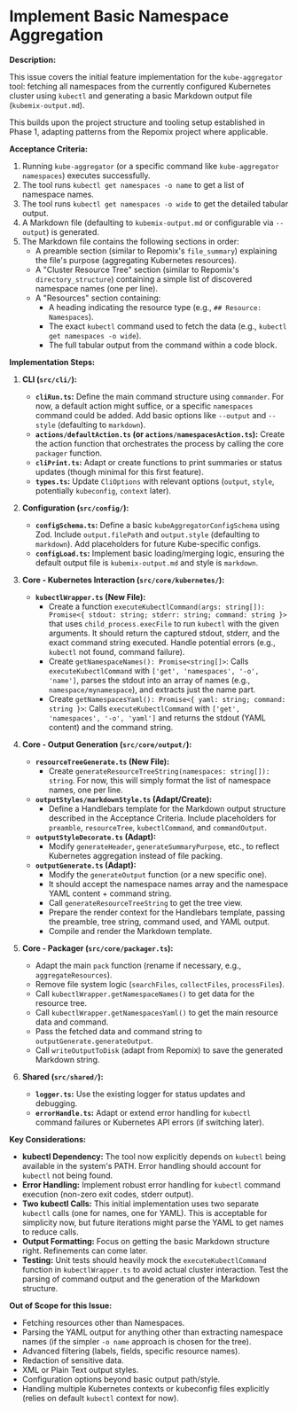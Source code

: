 # Implement Basic Namespace Aggregation

**Description:**

This issue covers the initial feature implementation for the `kube-aggregator` tool: fetching all namespaces from the currently configured Kubernetes cluster using `kubectl` and generating a basic Markdown output file (`kubemix-output.md`).

This builds upon the project structure and tooling setup established in Phase 1, adapting patterns from the Repomix project where applicable.

**Acceptance Criteria:**

1.  Running `kube-aggregator` (or a specific command like `kube-aggregator namespaces`) executes successfully.
2.  The tool runs `kubectl get namespaces -o name` to get a list of namespace names.
3.  The tool runs `kubectl get namespaces -o wide` to get the detailed tabular output.
4.  A Markdown file (defaulting to `kubemix-output.md` or configurable via `--output`) is generated.
5.  The Markdown file contains the following sections in order:
    *   A preamble section (similar to Repomix's `file_summary`) explaining the file's purpose (aggregating Kubernetes resources).
    *   A "Cluster Resource Tree" section (similar to Repomix's `directory_structure`) containing a simple list of discovered namespace names (one per line).
    *   A "Resources" section containing:
        *   A heading indicating the resource type (e.g., `## Resource: Namespaces`).
        *   The exact `kubectl` command used to fetch the data (e.g., `kubectl get namespaces -o wide`).
        *   The full tabular output from the command within a code block.

**Implementation Steps:**

1.  **CLI (`src/cli/`):**
    *   **`cliRun.ts`:** Define the main command structure using `commander`. For now, a default action might suffice, or a specific `namespaces` command could be added. Add basic options like `--output` and `--style` (defaulting to `markdown`).
    *   **`actions/defaultAction.ts` (or `actions/namespacesAction.ts`):** Create the action function that orchestrates the process by calling the core `packager` function.
    *   **`cliPrint.ts`:** Adapt or create functions to print summaries or status updates (though minimal for this first feature).
    *   **`types.ts`:** Update `CliOptions` with relevant options (`output`, `style`, potentially `kubeconfig`, `context` later).

2.  **Configuration (`src/config/`):**
    *   **`configSchema.ts`:** Define a basic `kubeAggregatorConfigSchema` using Zod. Include `output.filePath` and `output.style` (defaulting to `markdown`). Add placeholders for future Kube-specific configs.
    *   **`configLoad.ts`:** Implement basic loading/merging logic, ensuring the default output file is `kubemix-output.md` and style is `markdown`.

3.  **Core - Kubernetes Interaction (`src/core/kubernetes/`):**
    *   **`kubectlWrapper.ts` (New File):**
        *   Create a function `executeKubectlCommand(args: string[]): Promise<{ stdout: string; stderr: string; command: string }>` that uses `child_process.execFile` to run `kubectl` with the given arguments. It should return the captured stdout, stderr, and the exact command string executed. Handle potential errors (e.g., `kubectl` not found, command failure).
        *   Create `getNamespaceNames(): Promise<string[]>`: Calls `executeKubectlCommand` with `['get', 'namespaces', '-o', 'name']`, parses the stdout into an array of names (e.g., `namespace/mynamespace`), and extracts just the name part.
        *   Create `getNamespacesYaml(): Promise<{ yaml: string; command: string }>`: Calls `executeKubectlCommand` with `['get', 'namespaces', '-o', 'yaml']` and returns the stdout (YAML content) and the command string.

4.  **Core - Output Generation (`src/core/output/`):**
    *   **`resourceTreeGenerate.ts` (New File):**
        *   Create `generateResourceTreeString(namespaces: string[]): string`. For now, this will simply format the list of namespace names, one per line.
    *   **`outputStyles/markdownStyle.ts` (Adapt/Create):**
        *   Define a Handlebars template for the Markdown output structure described in the Acceptance Criteria. Include placeholders for `preamble`, `resourceTree`, `kubectlCommand`, and `commandOutput`.
    *   **`outputStyleDecorate.ts` (Adapt):**
        *   Modify `generateHeader`, `generateSummaryPurpose`, etc., to reflect Kubernetes aggregation instead of file packing.
    *   **`outputGenerate.ts` (Adapt):**
        *   Modify the `generateOutput` function (or a new specific one).
        *   It should accept the namespace names array and the namespace YAML content + command string.
        *   Call `generateResourceTreeString` to get the tree view.
        *   Prepare the render context for the Handlebars template, passing the preamble, tree string, command used, and YAML output.
        *   Compile and render the Markdown template.

5.  **Core - Packager (`src/core/packager.ts`):**
    *   Adapt the main `pack` function (rename if necessary, e.g., `aggregateResources`).
    *   Remove file system logic (`searchFiles`, `collectFiles`, `processFiles`).
    *   Call `kubectlWrapper.getNamespaceNames()` to get data for the resource tree.
    *   Call `kubectlWrapper.getNamespacesYaml()` to get the main resource data and command.
    *   Pass the fetched data and command string to `outputGenerate.generateOutput`.
    *   Call `writeOutputToDisk` (adapt from Repomix) to save the generated Markdown string.

6.  **Shared (`src/shared/`):**
    *   **`logger.ts`:** Use the existing logger for status updates and debugging.
    *   **`errorHandle.ts`:** Adapt or extend error handling for `kubectl` command failures or Kubernetes API errors (if switching later).

**Key Considerations:**

*   **kubectl Dependency:** The tool now explicitly depends on `kubectl` being available in the system's PATH. Error handling should account for `kubectl` not being found.
*   **Error Handling:** Implement robust error handling for `kubectl` command execution (non-zero exit codes, stderr output).
*   **Two kubectl Calls:** This initial implementation uses two separate `kubectl` calls (one for names, one for YAML). This is acceptable for simplicity now, but future iterations might parse the YAML to get names to reduce calls.
*   **Output Formatting:** Focus on getting the basic Markdown structure right. Refinements can come later.
*   **Testing:** Unit tests should heavily mock the `executeKubectlCommand` function in `kubectlWrapper.ts` to avoid actual cluster interaction. Test the parsing of command output and the generation of the Markdown structure.

**Out of Scope for this Issue:**

*   Fetching resources other than Namespaces.
*   Parsing the YAML output for anything other than extracting namespace names (if the simpler `-o name` approach is chosen for the tree).
*   Advanced filtering (labels, fields, specific resource names).
*   Redaction of sensitive data.
*   XML or Plain Text output styles.
*   Configuration options beyond basic output path/style.
*   Handling multiple Kubernetes contexts or kubeconfig files explicitly (relies on default `kubectl` context for now).
